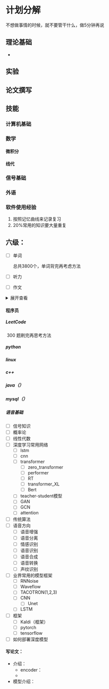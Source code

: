 # 计划分解

不想做事情的时候，就不要管干什么，做5分钟再说



## 理论基础

- 

## 实验

## 论文撰写

## 技能

### 计算机基础

### 数学

#### 微积分

#### 线代

### 信号基础

### 外语

### 软件使用经验

1. 按照记忆曲线来记录复习
2. 20%常用的知识要大量重复



























## 六级：

- [ ] 单词

  总共3800个，单词背完再考虑方法

- [ ] 听力

- [ ] 作文

<details>
<summary>展开查看</summary>
你好
</details>

#### 程序员

##### LeetCode

​	300 题刷完再思考方法

##### python

##### linux

##### c++

##### java（）

##### mysql（）

##### 语音基础

- [ ] 信号知识
- [ ] 概率论
- [ ] 线性代数
- [ ] 深度学习常用网络
  - [ ] lstm
  - [ ] cnn
  - [ ] transformer
    - [ ] zero_transformer
    - [ ] performer
    - [ ] RT
    - [ ] transformer_XL
    - [ ] Bert
  - [ ] teacher-student模型
  - [ ] GAN
  - [ ] GCN
  - [ ] attention
- [ ] 传统算法
- [ ] 语音方向
  - [ ] 语音增强
  - [ ] 语音分离
  - [ ] 情感识别
  - [ ] 语音识别
  - [ ] 语音合成
  - [ ] 语音转换
  - [ ] 声纹识别
- [ ] 业界常用的模型框架
  - [ ] RNNoise
  - [ ] Waveflow
  - [ ] TACOTRON(1,2,3)
  - [ ] CNN
    - [ ] Unet
  - [ ] LSTM
- [ ] 框架
  - [ ] Kaldi（框架）
  - [ ] pytorch
  - [ ] tensorflow
- [ ] 如何部署深度模型

#### 写论文：

- 介绍：
  - encoder：
  - 
- 模型介绍：









